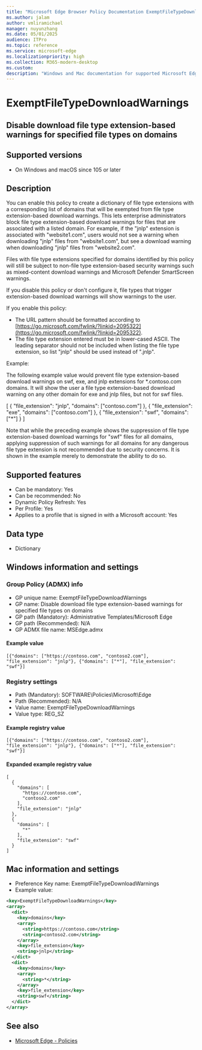 ```yaml
---
title: "Microsoft Edge Browser Policy Documentation ExemptFileTypeDownloadWarnings"
ms.author: jalam
author: vmliramichael
manager: nuyunzhang
ms.date: 05/01/2025
audience: ITPro
ms.topic: reference
ms.service: microsoft-edge
ms.localizationpriority: high
ms.collection: M365-modern-desktop
ms.custom:
description: "Windows and Mac documentation for supported Microsoft Edge Browser policy: Disable download file type extension-based warnings for specified file types on domains"
---
```


<!--THIS FILE IS AUTOMATICALLY GENERATED. MANUAL CHANGES WILL BE OVERWRITTEN.-->
<!--Please contact the Microsoft Edge Manageability team with any questions.-->

# ExemptFileTypeDownloadWarnings

## Disable download file type extension-based warnings for specified file types on domains


## Supported versions

- On Windows and macOS since 105 or later

## Description

You can enable this policy to create a dictionary of file type extensions with a corresponding list of domains that will be exempted from file type extension-based download warnings. This lets enterprise administrators block file type extension-based download warnings for files that are associated with a listed domain. For example, if  the "jnlp" extension is associated with "website1.com", users would not see a warning when downloading "jnlp" files from "website1.com", but see a download warning when downloading "jnlp" files from "website2.com".

Files with file type extensions specified for domains identified by this policy will still be subject to non-file type extension-based security warnings such as mixed-content download warnings and Microsoft Defender SmartScreen warnings.

If you disable this policy or don't configure it, file types that trigger extension-based download warnings will show warnings to the user.

If you enable this policy:

* The URL pattern should be formatted according to [https://go.microsoft.com/fwlink/?linkid=2095322](https://go.microsoft.com/fwlink/?linkid=2095322).
* The file type extension entered must be in lower-cased ASCII. The leading separator should not be included when listing the file type extension, so list "jnlp" should be used instead of ".jnlp".

Example:

The following example value would prevent file type extension-based download warnings on swf, exe, and jnlp extensions for *.contoso.com domains. It will show the user a file type extension-based download warning on any other domain for exe and jnlp files, but not for swf files.

[
  { "file_extension": "jnlp", "domains": ["contoso.com"] },
  { "file_extension": "exe", "domains": ["contoso.com"] },
  { "file_extension": "swf", "domains": ["*"] }
]

Note that while the preceding example shows the suppression of file type extension-based download warnings for "swf" files for all domains, applying suppression of such warnings for all domains for any dangerous file type extension is not recommended due to security concerns. It is shown in the example merely to demonstrate the ability to do so.

## Supported features

- Can be mandatory: Yes
- Can be recommended: No
- Dynamic Policy Refresh: Yes
- Per Profile: Yes
- Applies to a profile that is signed in with a Microsoft account: Yes

## Data type

- Dictionary

## Windows information and settings

### Group Policy (ADMX) info

- GP unique name: ExemptFileTypeDownloadWarnings
- GP name: Disable download file type extension-based warnings for specified file types on domains
- GP path (Mandatory): Administrative Templates/Microsoft Edge
- GP path (Recommended): N/A
- GP ADMX file name: MSEdge.admx

#### Example value

```
[{"domains": ["https://contoso.com", "contoso2.com"], "file_extension": "jnlp"}, {"domains": ["*"], "file_extension": "swf"}]
```

### Registry settings

- Path (Mandatory): SOFTWARE\Policies\Microsoft\Edge
- Path (Recommended): N/A
- Value name: ExemptFileTypeDownloadWarnings
- Value type: REG_SZ

#### Example registry value

```
[{"domains": ["https://contoso.com", "contoso2.com"], "file_extension": "jnlp"}, {"domains": ["*"], "file_extension": "swf"}]
```


#### Expanded example registry value

```
[
  {
    "domains": [
      "https://contoso.com",
      "contoso2.com"
    ],
    "file_extension": "jnlp"
  },
  {
    "domains": [
      "*"
    ],
    "file_extension": "swf"
  }
]
```

## Mac information and settings

- Preference Key name: ExemptFileTypeDownloadWarnings
- Example value:

```xml
<key>ExemptFileTypeDownloadWarnings</key>
<array>
  <dict>
    <key>domains</key>
    <array>
      <string>https://contoso.com</string>
      <string>contoso2.com</string>
    </array>
    <key>file_extension</key>
    <string>jnlp</string>
  </dict>
  <dict>
    <key>domains</key>
    <array>
      <string>*</string>
    </array>
    <key>file_extension</key>
    <string>swf</string>
  </dict>
</array>
```

## See also
- [Microsoft Edge - Policies](../microsoft-edge-policies.md)
